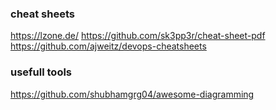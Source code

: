 
### cheat sheets
https://lzone.de/
https://github.com/sk3pp3r/cheat-sheet-pdf
https://github.com/ajweitz/devops-cheatsheets

### usefull tools 
https://github.com/shubhamgrg04/awesome-diagramming